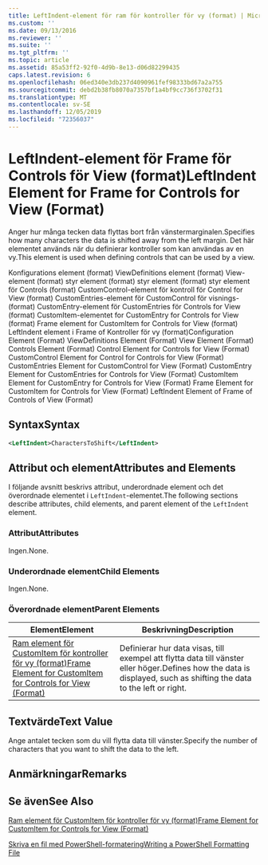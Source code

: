 ```yaml
---
title: LeftIndent-element för ram för kontroller för vy (format) | Microsoft Docs
ms.custom: ''
ms.date: 09/13/2016
ms.reviewer: ''
ms.suite: ''
ms.tgt_pltfrm: ''
ms.topic: article
ms.assetid: 85a53ff2-92f0-4d9b-8e13-d06d82299435
caps.latest.revision: 6
ms.openlocfilehash: 06ed340e3db237d4090961fef98333bd67a2a755
ms.sourcegitcommit: debd2b38fb8070a7357bf1a4bf9cc736f3702f31
ms.translationtype: MT
ms.contentlocale: sv-SE
ms.lasthandoff: 12/05/2019
ms.locfileid: "72356037"
---
```

# <a name="leftindent-element-for-frame-for-controls-for-view-format"></a><span data-ttu-id="3d0f4-102">LeftIndent-element för Frame för Controls för View (format)</span><span class="sxs-lookup"><span data-stu-id="3d0f4-102">LeftIndent Element for Frame for Controls for View (Format)</span></span>

<span data-ttu-id="3d0f4-103">Anger hur många tecken data flyttas bort från vänstermarginalen.</span><span class="sxs-lookup"><span data-stu-id="3d0f4-103">Specifies how many characters the data is shifted away from the left margin.</span></span> <span data-ttu-id="3d0f4-104">Det här elementet används när du definierar kontroller som kan användas av en vy.</span><span class="sxs-lookup"><span data-stu-id="3d0f4-104">This element is used when defining controls that can be used by a view.</span></span>

<span data-ttu-id="3d0f4-105">Konfigurations element (format) ViewDefinitions element (format) View-element (format) styr element (format) styr element (format) styr element för Controls (format) CustomControl-element för kontroll för Control for View (format) CustomEntries-element för CustomControl för visnings-(format) CustomEntry-element för CustomEntries för Controls for View (format) CustomItem-elementet for CustomEntry for Controls for View (format) Frame element for CustomItem for Controls for View (format) LeftIndent element i Frame of Kontroller för vy (format)</span><span class="sxs-lookup"><span data-stu-id="3d0f4-105">Configuration Element (Format) ViewDefinitions Element (Format) View Element (Format) Controls Element (Format) Control Element for Controls for View (Format) CustomControl Element for Control for Controls for View (Format) CustomEntries Element for CustomControl for View (Format) CustomEntry Element for CustomEntries for Controls for View (Format) CustomItem Element for CustomEntry for Controls for View (Format) Frame Element for CustomItem for Controls for View (Format) LeftIndent Element of Frame of Controls of View (Format)</span></span>

## <a name="syntax"></a><span data-ttu-id="3d0f4-106">Syntax</span><span class="sxs-lookup"><span data-stu-id="3d0f4-106">Syntax</span></span>

```xml
<LeftIndent>CharactersToShift</LeftIndent>
```

## <a name="attributes-and-elements"></a><span data-ttu-id="3d0f4-107">Attribut och element</span><span class="sxs-lookup"><span data-stu-id="3d0f4-107">Attributes and Elements</span></span>

<span data-ttu-id="3d0f4-108">I följande avsnitt beskrivs attribut, underordnade element och det överordnade elementet i `LeftIndent`-elementet.</span><span class="sxs-lookup"><span data-stu-id="3d0f4-108">The following sections describe attributes, child elements, and parent element of the `LeftIndent` element.</span></span>

### <a name="attributes"></a><span data-ttu-id="3d0f4-109">Attribut</span><span class="sxs-lookup"><span data-stu-id="3d0f4-109">Attributes</span></span>

<span data-ttu-id="3d0f4-110">Ingen.</span><span class="sxs-lookup"><span data-stu-id="3d0f4-110">None.</span></span>

### <a name="child-elements"></a><span data-ttu-id="3d0f4-111">Underordnade element</span><span class="sxs-lookup"><span data-stu-id="3d0f4-111">Child Elements</span></span>

<span data-ttu-id="3d0f4-112">Ingen.</span><span class="sxs-lookup"><span data-stu-id="3d0f4-112">None.</span></span>

### <a name="parent-elements"></a><span data-ttu-id="3d0f4-113">Överordnade element</span><span class="sxs-lookup"><span data-stu-id="3d0f4-113">Parent Elements</span></span>

|<span data-ttu-id="3d0f4-114">Element</span><span class="sxs-lookup"><span data-stu-id="3d0f4-114">Element</span></span>|<span data-ttu-id="3d0f4-115">Beskrivning</span><span class="sxs-lookup"><span data-stu-id="3d0f4-115">Description</span></span>|
|-------------|-----------------|
|[<span data-ttu-id="3d0f4-116">Ram element för CustomItem för kontroller för vy (format)</span><span class="sxs-lookup"><span data-stu-id="3d0f4-116">Frame Element for CustomItem for Controls for View (Format)</span></span>](./frame-element-for-customitem-for-controls-for-view-format.md)|<span data-ttu-id="3d0f4-117">Definierar hur data visas, till exempel att flytta data till vänster eller höger.</span><span class="sxs-lookup"><span data-stu-id="3d0f4-117">Defines how the data is displayed, such as shifting the data to the left or right.</span></span>|

## <a name="text-value"></a><span data-ttu-id="3d0f4-118">Textvärde</span><span class="sxs-lookup"><span data-stu-id="3d0f4-118">Text Value</span></span>

<span data-ttu-id="3d0f4-119">Ange antalet tecken som du vill flytta data till vänster.</span><span class="sxs-lookup"><span data-stu-id="3d0f4-119">Specify the number of characters that you want to shift the data to the left.</span></span>

## <a name="remarks"></a><span data-ttu-id="3d0f4-120">Anmärkningar</span><span class="sxs-lookup"><span data-stu-id="3d0f4-120">Remarks</span></span>

## <a name="see-also"></a><span data-ttu-id="3d0f4-121">Se även</span><span class="sxs-lookup"><span data-stu-id="3d0f4-121">See Also</span></span>

[<span data-ttu-id="3d0f4-122">Ram element för CustomItem för kontroller för vy (format)</span><span class="sxs-lookup"><span data-stu-id="3d0f4-122">Frame Element for CustomItem for Controls for View (Format)</span></span>](./frame-element-for-customitem-for-controls-for-view-format.md)

[<span data-ttu-id="3d0f4-123">Skriva en fil med PowerShell-formatering</span><span class="sxs-lookup"><span data-stu-id="3d0f4-123">Writing a PowerShell Formatting File</span></span>](./writing-a-powershell-formatting-file.md)
